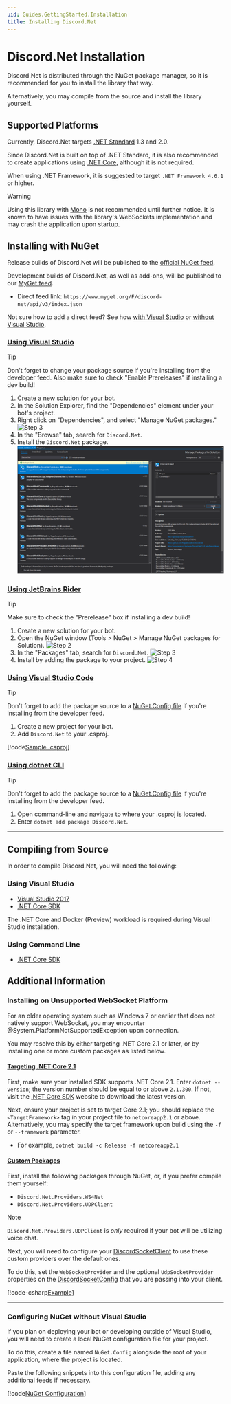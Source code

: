 ```yaml
---
uid: Guides.GettingStarted.Installation
title: Installing Discord.Net
---
```


# Discord.Net Installation

Discord.Net is distributed through the NuGet package manager, so it is
recommended for you to install the library that way.

Alternatively, you may compile from the source and install the library
yourself.

## Supported Platforms

Currently, Discord.Net targets [.NET Standard] 1.3 and 2.0.

Since Discord.Net is built on top of .NET Standard, it is also
recommended to create applications using [.NET Core],
although it is not required.

When using .NET Framework, it is suggested to
target `.NET Framework 4.6.1` or higher.

> [!WARNING]
> Using this library with [Mono] is not recommended until further
> notice. It is known to have issues with the library's WebSockets
> implementation and may crash the application upon startup.

[Mono]: https://www.mono-project.com/
[.NET Standard]: https://docs.microsoft.com/en-us/dotnet/articles/standard/library
[.NET Core]: https://docs.microsoft.com/en-us/dotnet/articles/core/
[additional steps]: #installing-on-net-standard-11

## Installing with NuGet

Release builds of Discord.Net will be published to the
[official NuGet feed].

Development builds of Discord.Net, as well as add-ons, will be
published to our [MyGet feed].

* Direct feed link: `https://www.myget.org/F/discord-net/api/v3/index.json`

Not sure how to add a direct feed? See how [with Visual Studio] or
[without Visual Studio].

[official NuGet feed]: https://nuget.org
[MyGet feed]: https://www.myget.org/feed/Packages/discord-net
[with Visual Studio]: https://docs.microsoft.com/en-us/nuget/tools/package-manager-ui#package-sources
[without Visual Studio]: #configuring-nuget-without-visual-studio

### [Using Visual Studio](#tab/vs-install)

> [!TIP]
> Don't forget to change your package source if you're installing from
> the developer feed.
> Also make sure to check "Enable Prereleases" if installing a dev
> build!

1. Create a new solution for your bot.
2. In the Solution Explorer, find the "Dependencies" element under your
 bot's project.
3. Right click on "Dependencies", and select "Manage NuGet packages."
 ![Step 3](images/install-vs-deps.png)
4. In the "Browse" tab, search for `Discord.Net`.
5. Install the `Discord.Net` package.
 ![Step 5](images/install-vs-nuget.png)

### [Using JetBrains Rider](#tab/rider-install)

> [!TIP]
> Make sure to check the "Prerelease" box if installing a dev build!

1. Create a new solution for your bot.
2. Open the NuGet window (Tools > NuGet > Manage NuGet packages for
 Solution).
![Step 2](images/install-rider-nuget-manager.png)
3. In the "Packages" tab, search for `Discord.Net`.
![Step 3](images/install-rider-search.png)
4. Install by adding the package to your project.
![Step 4](images/install-rider-add.png)

### [Using Visual Studio Code](#tab/vs-code)

> [!TIP]
> Don't forget to add the package source to a [NuGet.Config file] if
> you're installing from the developer feed.

1. Create a new project for your bot.
2. Add `Discord.Net` to your .csproj.

[!code[Sample .csproj](samples/project.xml)]

[NuGet.Config file]: #configuring-nuget-without-visual-studio

### [Using dotnet CLI](#tab/dotnet-cli)

> [!TIP]
> Don't forget to add the package source to a [NuGet.Config file] if
> you're installing from the developer feed.

1. Open command-line and navigate to where your .csproj is located.
2. Enter `dotnet add package Discord.Net`.

[NuGet.Config file]: #configuring-nuget-without-visual-studio

***

## Compiling from Source

In order to compile Discord.Net, you will need the following:

### Using Visual Studio

* [Visual Studio 2017](https://www.visualstudio.com/)
* [.NET Core SDK]

The .NET Core and Docker (Preview) workload is required during Visual
Studio installation.

### Using Command Line

* [.NET Core SDK]

## Additional Information

### Installing on Unsupported WebSocket Platform

For an older operating system such as Windows 7 or earlier that does
not natively support WebSocket, you may encounter
@System.PlatformNotSupportedException upon connection.

You may resolve this by either targeting .NET Core 2.1 or later, or
by installing one or more custom packages as listed below.

#### [Targeting .NET Core 2.1](#tab/core2-1)

First, make sure your installed SDK supports .NET Core 2.1.
Enter `dotnet --version`; the version number should be equal to or
above `2.1.300`. If not, visit the [.NET Core SDK] website to download
the latest version.

Next, ensure your project is set to target Core 2.1; you should replace
the `<TargetFramework>` tag in your project file to `netcoreapp2.1` or
above. Alternatively, you may specify the target framework upon build
using the `-f` or `--framework` parameter.

* For example, `dotnet build -c Release -f netcoreapp2.1`

#### [Custom Packages](#tab/custom-pkg)

First, install the following packages through NuGet, or, if you prefer
compile them yourself:

* `Discord.Net.Providers.WS4Net`
* `Discord.Net.Providers.UDPClient`

> [!NOTE]
> `Discord.Net.Providers.UDPClient` is _only_ required if your
> bot will be utilizing voice chat.

Next, you will need to configure your [DiscordSocketClient] to use
these custom providers over the default ones.

To do this, set the `WebSocketProvider` and the optional
`UdpSocketProvider` properties on the [DiscordSocketConfig] that you
are passing into your client.

[!code-csharp[Example](samples/netstd11.cs)]

[DiscordSocketClient]: xref:Discord.WebSocket.DiscordSocketClient
[DiscordSocketConfig]: xref:Discord.WebSocket.DiscordSocketConfig

***

### Configuring NuGet without Visual Studio

If you plan on deploying your bot or developing outside of Visual
Studio, you will need to create a local NuGet configuration file for
your project.

To do this, create a file named `NuGet.Config` alongside the root of
your application, where the project is located.

Paste the following snippets into this configuration file, adding any
additional feeds if necessary.

[!code[NuGet Configuration](samples/nuget.config)]

[.NET Core SDK]: https://www.microsoft.com/net/download/